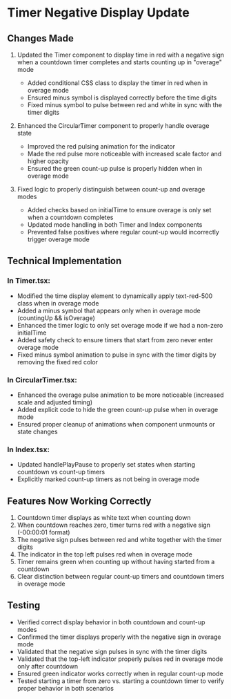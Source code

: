# Timer Negative Display Update

## Changes Made

1. Updated the Timer component to display time in red with a negative sign when a countdown timer completes and starts counting up in "overage" mode
   - Added conditional CSS class to display the timer in red when in overage mode
   - Ensured minus symbol is displayed correctly before the time digits
   - Fixed minus symbol to pulse between red and white in sync with the timer digits

2. Enhanced the CircularTimer component to properly handle overage state
   - Improved the red pulsing animation for the indicator
   - Made the red pulse more noticeable with increased scale factor and higher opacity
   - Ensured the green count-up pulse is properly hidden when in overage mode

3. Fixed logic to properly distinguish between count-up and overage modes
   - Added checks based on initialTime to ensure overage is only set when a countdown completes
   - Updated mode handling in both Timer and Index components
   - Prevented false positives where regular count-up would incorrectly trigger overage mode

## Technical Implementation

### In Timer.tsx:
- Modified the time display element to dynamically apply text-red-500 class when in overage mode
- Added a minus symbol that appears only when in overage mode (countingUp && isOverage)
- Enhanced the timer logic to only set overage mode if we had a non-zero initialTime
- Added safety check to ensure timers that start from zero never enter overage mode
- Fixed minus symbol animation to pulse in sync with the timer digits by removing the fixed red color

### In CircularTimer.tsx:
- Enhanced the overage pulse animation to be more noticeable (increased scale and adjusted timing)
- Added explicit code to hide the green count-up pulse when in overage mode
- Ensured proper cleanup of animations when component unmounts or state changes

### In Index.tsx:
- Updated handlePlayPause to properly set states when starting countdown vs count-up timers
- Explicitly marked count-up timers as not being in overage mode

## Features Now Working Correctly

1. Countdown timer displays as white text when counting down
2. When countdown reaches zero, timer turns red with a negative sign (-00:00:01 format)
3. The negative sign pulses between red and white together with the timer digits
4. The indicator in the top left pulses red when in overage mode
5. Timer remains green when counting up without having started from a countdown
6. Clear distinction between regular count-up timers and countdown timers in overage mode

## Testing

- Verified correct display behavior in both countdown and count-up modes
- Confirmed the timer displays properly with the negative sign in overage mode
- Validated that the negative sign pulses in sync with the timer digits
- Validated that the top-left indicator properly pulses red in overage mode only after countdown
- Ensured green indicator works correctly when in regular count-up mode 
- Tested starting a timer from zero vs. starting a countdown timer to verify proper behavior in both scenarios 